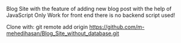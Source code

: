 Blog Site with the feature of adding new blog post with the help of JavaScript
Only Work for front end there is no backend script used!

Clone with: git remote add origin https://github.com/m-mehedihasan/Blog_Site_without_database.git

